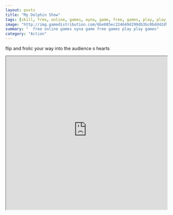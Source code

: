 ```yaml
---
layout: posts
title: "My Dolphin Show"
tags: [skill, free, online, games, oyna, game, free, games, play, play, games]
image: "http://img.gamedistribution.com/6be885ec224649d299db3bc0bdd42d9c.jpg"
summary: "  free online games oyna game free games play play games"
category: "Action"
---
```


flip and frolic your way into the audience s hearts

<iframe width="100%" height="480px;" src="http://flash.gamedistribution.com?game=6be885ec224649d299db3bc0bdd42d9c"></iframe>